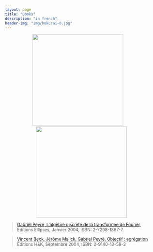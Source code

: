 ```yaml
---
layout: page
title: "Books"
description: "in french"
header-img: "img/hokusai-0.jpg"
---
```


<p align="center">
<a href="https://www.ceremade.dauphine.fr/~peyre/adtf/"><img src="../img/book-adtf.jpg" height="300"/></a> &nbsp; &nbsp; &nbsp;
<a href="http://www.h-k.fr/publications/objectif-agregation"><img src="../img/book-oa.jpg" height="300px"/></a>
</p>
	
> [Gabriel Peyré, L'algèbre discrète de la transformée de Fourier,](https://www.ceremade.dauphine.fr/~peyre/adtf/)
> Editions Ellipses, Janvier 2004, ISBN: 2-7298-1867-7. 

> [Vincent Beck, Jérôme Malick, Gabriel Peyré, Objectif : agrégation](http://www.h-k.fr/publications/objectif-agregation)
> Editions H&K, Septembre 2004, ISBN: 2-9140-10-58-3

